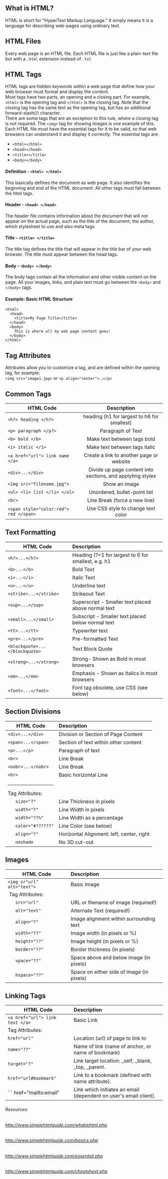 ## What is HTML?
HTML is short for "HyperText Markup Language." It simply means it is a language for describing web-pages using ordinary text.
## HTML Files
Every web page is an HTML file. Each HTML file is just like a plain-text file but with a ```.html``` extension instead of ```.txt```
## HTML Tags
HTML tags are hidden *keywords* within a web page that define how your web browser must format and display the content.       
Most tags have two parts, an opening and a closing part. For example, ```<html>``` is the opening tag and ```</html>``` is the closing tag. Note that the closing tag has the same text as the opening tag, but has an additional forward-slash(/) character.       
There are some tags that are an exception to this rule, where a closing tag is not required. The ```<img>``` tag for showing images is one example of this.        
Each HTML file must have the essential tags for it to be valid, so that web browsers can understand it and display it correctly. The essential tags are:
- ```<html></html>```
- ```<head></head>```
- ```<title></title>```
- ```<body></body>```
#### Definition - ```<html> </html>```
This basically defines the document as web page. It also identifies the beginning and end of the HTML document. All other tags must fall between the html tags.
#### Header - ```<head> </head>```
The header file contains information about the document that will not appear on the actual page, such as the title of the document, the author, which stylesheet to use and also meta tags.
#### Title - ```<title> </title>```
The title tag defines the title that will appear in the title bar of your web browser. The title must appear between the head tags.
#### Body - ```<body> </body>```
The body tags contain all the information and other visible content on the page. All your images, links, and plain text must go between the ```<body>``` and ```</body>``` tags.
#### Example: Basic HTML Structure
``` 
<html>
  <head>
    <title>My Page Title</title>
  </head>
  <body>
    This is where all my web page content goes!
  </body>
</html>
```
## Tag Attributes
Attributes allow you to customize a tag, and are defined within the opening tag, for example:      
```<img src="image1.jpg>``` or ```<p align="center">```...```</p>```
## Common Tags
| HTML Code                                 | Description                                                |
| ----------------------------------------- |:----------------------------------------------------------:|
| ```<h?> heading </h?>```                  | heading (h1 for largest to h6 for smallest)                |
| ```<p> paragraph </p?>```                 | Paragraph of Text                                          |
| ```<b> bold </b>```                       | Make text between tags bold                                |  
| ```<i> italic </i>```                     | Make text between tags italic                              |
|```<a href="url"> link name </a>```        | Create a link to another page or website                   |
|```<div>...</div>```                       | Divide up page content into sections, and applyting styles |
|```<img src="filename.jpg">```             | Show an image                                              |
|```<ul> <li> list </li> </ul>```           | Unordered, bullet-point list                               |
|```<br>```                                 | Line Break (force a new line)                              |
|```<span style="color:red"> red </span>``` | Use CSS style to change text color                         |

## Text Formatting
| HTML Code                         | Description                                         |
| --------------------------------- | :-------------------------------------------------- |
| ```<h?>...</h?>```                | Heading (?=1 for largest to 6 for smallest, e.g. h1 |
|```<b>...</b>```                   | Bold Text                                           |
|```<i>...</i>```                   | Italic Text                                         |
|```<u>...</u>```                   | Underline text                                      |
|```<strike>...</strike>```         | Strikeout Text                                      |
|```<sup>...</sup>```               | Superscript - Smaller text placed above normal text |
|```<small>...</small>```           | Subscript - Smaller text placed below normal text   |
|```<tt>...</tt>```                 | Typewriter text                                     |
|```<pre>...</pre>```               | Pre-formatted Text                                  |
|```<blockquote>...</blockquote>``` | Text Block Quote                                    |
|```<strong>...</strong>```         | Strong- Shown as Bold in most browsers              |
|```<em>...</em>```                 | Emphasis - Shown as Italics in most browsers        |
|```<font>...</font>```             | Font tag obsolete, use CSS (see below)              |

## Section Divisions
| HTML Code                    | Description                               |
| ---------------------------  | :---------------------------------------- |
| ```<div>...</div>```         | Division or Section of Page Content       |
|```<span>...</span>```        | Section of text within other content      |
|```<p>...</p>```              | Paragraph of text                         |
|```<br>```                    | Line Break                                |
|```<nobr>...</nobr>```        | Line Break                                |
|```<hr>```                    | Basic horizontal Line                     |
| <hr>   Tag Attributes:       |                                           |
| ```   size="?"```            | Line Thickness in pixels                  |
| ```   width="?"```           | Line Width in pixels                      |
| ```   width="??%"```         | Line Width as a percentage                |
| ```   color="#??????"```     | Line Color (see below)                    |
| ```   align="?"```           | Horizontal Alignment: left, center, right |
| ```   noshade```             | No 3D cut-out                             |

## Images
| HTML Code                      | Description                               |
| ------------------------------ | :---------------------------------------- |
| ```<img sr"url" alt="text">``` | Basic Image                               |
| <img> Tag Attributes:          |                                           |
| ```   src="url"```             | URL or filename of image (required!)      |
| ```   alt="text"```            | Alternate Text (required!)                |
| ```   align="?"```             | Image alignment within surrounding text   |
| ```   width="??"```            | Image width (in pixels or %)              |
| ```   height="??"```           | Image height (in pixels or %)             |
| ```   border="??"```           | Border thickness (in pixels)              |
| ```   vpace="??"```            | Space above and below image (in pixels)   |
| ```   hspace="??"```           | Space on either side of image (in pixels) |

## Linking Tags
| HTML Code                          | Description                                                       |
| ---------------------------------- | :---------------------------------------------------------------- |
|```<a href="url"> link text </a>``` | Basic Link                                                        |
| <a> Tag Attributes:                |                                                                   |
| ```href="url"```                   | Location (url) of page to link to                                 |
| ```name="??"```                    | Name of link (name of anchor, or name of bookmark)                |
| ```target="?"```                   | Link target location: _self, _blank, _top, _parent.               |
| ```href="url#bookmark"```          | Link to a bookmark (defined with name attribute).                 |
| ``` href="mailto:email"            | Link which initiates an email (dependent on user's email client). |



###### Resources: 
###### http://www.simplehtmlguide.com/whatishtml.php
###### http://www.simplehtmlguide.com/basics.php
###### http://www.simplehtmlguide.com/essential.php
###### http://www.simplehtmlguide.com/cheatsheet.php
